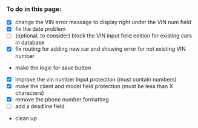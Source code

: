 ### To do in this page:

- [x] change the VIN error message to display right under the VIN num field
- [x] fix the date problem
- [ ] (optional, to consider) block the VIN input field edition for existing cars in database
- [x] fix routing for adding new car and showing error for not existing VIN number
- make the logic for save button
- [x] improve the vin number input protection (must contain numbers)
- [x] make the client and model field protection (must be less than X characters)
- [x] remove the phone number formatting
- [ ] add a deadline field
- clean up

